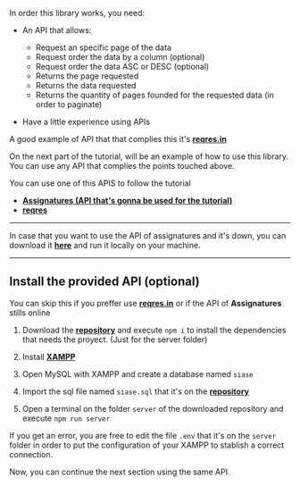 In order this library works, you need:
* An API that allows:
    * Request an specific page of the data
    * Request order the data by a column (optional)
    * Request order the data ASC or DESC (optional)
    * Returns the page requested
    * Returns the data requested 
    * Returns the quantity of pages founded for the requested data (in order to paginate)

* Have a little experience using APIs

A good example of API that that complies this it's **[reqres.in](https://reqres.in/)**

On the next part of the tutorial, will be an example of how to use this library. You can use any API that complies the points touched above. 

You can use one of this APIS to follow the tutorial

* **[Assignatures (API that's gonna be used for the tutorial)](https://demo-js-smart-table.herokuapp.com/api/paso1/materias?pagina=1&orden=ASC&columna=nombreMateria&hora=0&plan=401)**
* **[reqres](https://reqres.in/api/users?page=1)**

---

In case that you want to use the API of assignatures and it's down, you can download it **[here](https://github.com/Luisrjm09/ADBD/tree/main/server)** and run it locally on your machine.

---

## Install the provided API (optional)
You can skip this if you preffer use **[reqres.in](https://reqres.in/)** or if the API of **Assignatures** stills online


1. Download the **[repository](https://github.com/Luisrjm09/ADBD)** and execute `npm i` to install the dependencies that needs the proyect. (Just for the server folder)

2. Install **[XAMPP](https://www.apachefriends.org/download.html)** 

3. Open MySQL with XAMPP and create a database named `siase`

4. Import the sql file named `siase.sql` that it's on the **[repository](https://github.com/Luisrjm09/ADBD)**

5. Open a terminal on the folder `server` of the downloaded repository and execute `npm run server`

If you get an error, you are free to edit the file `.env` that it's on the `server` folder in order to put the configuration of your XAMPP to stablish a correct connection.

Now, you can continue the next section using the same API.